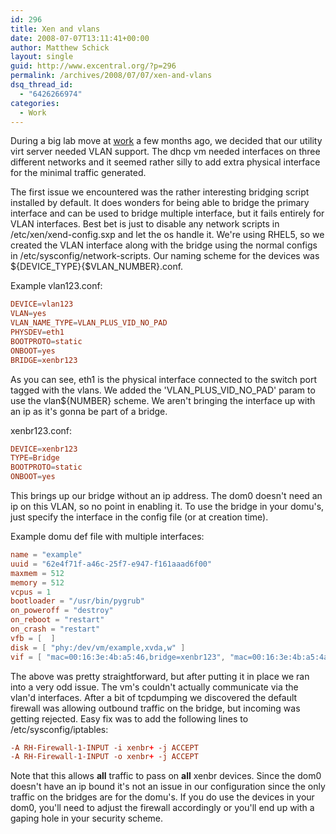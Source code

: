 ```yaml
---
id: 296
title: Xen and vlans
date: 2008-07-07T13:11:41+00:00
author: Matthew Schick
layout: single
guid: http://www.excentral.org/?p=296
permalink: /archives/2008/07/07/xen-and-vlans
dsq_thread_id:
  - "6426266974"
categories:
  - Work
---
```

During a big lab move at <a href="http://www.redhat.com">work</a> a few months ago, we decided that our utility virt server needed VLAN support.  The dhcp vm needed interfaces on three different networks and it seemed rather silly to add extra physical interface for the minimal traffic generated. 

The first issue we encountered was the rather interesting bridging script installed by default.  It does wonders for being able to bridge the primary interface and can be used to bridge multiple interface, but it fails entirely for VLAN interfaces.  Best bet is just to disable any network scripts in /etc/xen/xend-config.sxp and let the os handle it.  We're using RHEL5, so we created the VLAN interface along with the bridge using the normal configs in /etc/sysconfig/network-scripts.  Our naming scheme for the devices was ${DEVICE_TYPE}{$VLAN_NUMBER}.conf.

Example vlan123.conf:
```conf
DEVICE=vlan123
VLAN=yes
VLAN_NAME_TYPE=VLAN_PLUS_VID_NO_PAD
PHYSDEV=eth1
BOOTPROTO=static
ONBOOT=yes
BRIDGE=xenbr123
```

As you can see, eth1 is the physical interface connected to the switch port tagged with the vlans.  We added the 'VLAN_PLUS_VID_NO_PAD' param to use the vlan${NUMBER} scheme.  We aren't bringing the interface up with an ip as it's gonna be part of a bridge.

xenbr123.conf:
```conf
DEVICE=xenbr123
TYPE=Bridge
BOOTPROTO=static
ONBOOT=yes
```

This brings up our bridge without an ip address.  The dom0 doesn't need an ip on this VLAN, so no point in enabling it.  To use the bridge in your domu's, just specify the interface in the config file (or at creation time).

Example domu def file with multiple interfaces:
```conf
name = "example"
uuid = "62e4f71f-a46c-25f7-e947-f161aaad6f00"
maxmem = 512
memory = 512
vcpus = 1
bootloader = "/usr/bin/pygrub"
on_poweroff = "destroy"
on_reboot = "restart"
on_crash = "restart"
vfb = [  ]
disk = [ "phy:/dev/vm/example,xvda,w" ]
vif = [ "mac=00:16:3e:4b:a5:46,bridge=xenbr123", "mac=00:16:3e:4b:a5:4a,bridge=xenbr456", mac=00:16:3e:4b:a5:47,bridge=xenbr789"]
```

The above was pretty straightforward, but after putting it in place we ran into a very odd issue.  The vm's couldn't actually communicate via the vlan'd interfaces.  After a bit of tcpdumping we discovered the default firewall was allowing outbound traffic on the bridge, but incoming was getting rejected.  Easy fix was to add the following lines to /etc/sysconfig/iptables:

```conf
-A RH-Firewall-1-INPUT -i xenbr+ -j ACCEPT 
-A RH-Firewall-1-INPUT -o xenbr+ -j ACCEPT 
```

Note that this allows **all** traffic to pass on **all** xenbr devices.  Since the dom0 doesn't have an ip bound it's not an issue in our configuration since the only traffic on the bridges are for the domu's.  If you do use the devices in your dom0, you'll need to adjust the firewall accordingly or you'll end up with a gaping hole in your security scheme.
